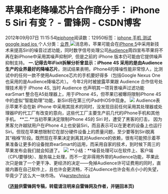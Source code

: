 
# 苹果和老降噪芯片合作商分手： iPhone 5 Siri 有变？ - 雷锋网 - CSDN博客


2012年09月07日 11:15:54[leiphone](https://me.csdn.net/leiphone)阅读数：12950标签：[iphone																](https://so.csdn.net/so/search/s.do?q=iphone&t=blog)[手机																](https://so.csdn.net/so/search/s.do?q=手机&t=blog)[测试																](https://so.csdn.net/so/search/s.do?q=测试&t=blog)[google																](https://so.csdn.net/so/search/s.do?q=google&t=blog)[ipad																](https://so.csdn.net/so/search/s.do?q=ipad&t=blog)[ios																](https://so.csdn.net/so/search/s.do?q=ios&t=blog)[
							](https://so.csdn.net/so/search/s.do?q=ipad&t=blog)[
																					](https://so.csdn.net/so/search/s.do?q=google&t=blog)个人分类：[业界																](https://blog.csdn.net/leiphone/article/category/873390)
[
																								](https://so.csdn.net/so/search/s.do?q=google&t=blog)
[
				](https://so.csdn.net/so/search/s.do?q=测试&t=blog)
[
			](https://so.csdn.net/so/search/s.do?q=测试&t=blog)
[
		](https://so.csdn.net/so/search/s.do?q=手机&t=blog)
[
	](https://so.csdn.net/so/search/s.do?q=iphone&t=blog)
![](http://www.leiphone.com/wp-content/uploads/2012/09/siri-iphone-5-150x150.jpg)消息称，苹果可能会在[iPhone
 5](http://www.leiphone.com/0907-liuyun-iphone5-without-nfc.html)中采用新技术来提高Siri的噪音过滤功能，同时数字信号处理公司[Audience](http://www.leiphone.com/iphone4-audience-chips.html)周四宣布苹果将不再在新iPhone中采用其噪声抑制IP, 
 但是之前的 iPhone 版本仍可能由它提供噪声抑制支持。
**一.**记得去年iFixit拆解分析曾显示：iPhone
 4S 采用的是由**Audience生产的业界最好的降噪芯片**。测试结果表明，iPhone4的降噪性能非常惊人，比测试中的任何一款不使用Audience芯片的手机要好得多（包括Google
 Nexus One也采用的是Audience降噪芯片）。
今年2月时被披露苹果跟 Audience 合作信号处理技术用于 iPhone 4S, 当时 Audience 也声明其一项背景噪声过滤功能 earSmart 整合在A5处理器上，用于iPhone 4S，但苹果已被曝将限制iPhone 4S中的虚拟“智能助理”功能，新Siri将在第三代iPad中iOS中现身。
![](http://www.leiphone.com/wp-content/uploads/2012/09/siri-iphone-4s.jpg)
Audience表示苹果不会在新 iPhone 中采用其技术的同时，没发现目前任何采用其处理器或处理器IP的代工厂有改变的意向，这些代工厂主要生产前几代的iPhone手机和其他手机。
**二.**当初苹果决定限制iPhone
 4S的 Siri 时，遭受了黑客的打击， 因为黑客允许越狱用户在iPhone 4上也安装Siri，而且表示可以在更老的设备上也运行Siri。但现在苹果想限制它在部分硬件设备上的质量问题，至少要等到Siri脱离其“襁褓”阶段。既然现在苹果决定剥离其对Audience的依赖，很有可能预示着苹果准备让更多的设备抛弃earSmart的运用，而采用自家的技术，到时候下周三的苹果发布会我们就会知道了。
![](http://www.leiphone.com/wp-content/uploads/2012/09/siri.png)
**小结：**噪音处理可以在软件上、客户端（CPU要够快）、服务端上处理，而不一定非得用外带的Audience功能，苹果此次只是做了一个更干净、更经济的决定——免掉Audience许可证费用的同时，直接内置在自己软件上，且也许会更流畅，不过Audience也许会有点小小的失望，毕竟少了这么大一块市场。
Via[arstechnica](http://arstechnica.com/apple/2012/09/apple-quietly-breaking-up-with-audience-for-siris-noise-filtering-tech/)

**（****[济慈](http://www.leiphone.com/author/emerson)****供****雷锋网****专稿，转载请注明来自雷锋网及作者，并链回本页)**

